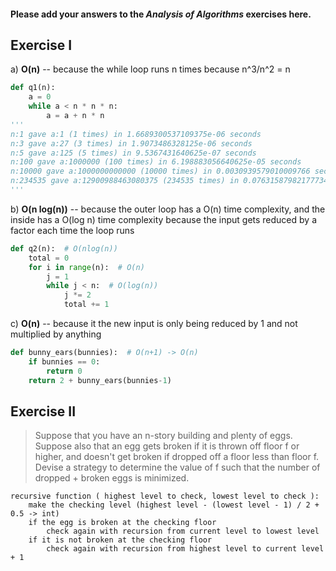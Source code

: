 #### Please add your answers to the ***Analysis of  Algorithms*** exercises here.

## Exercise I

a) **O(n)** -- because the while loop runs n times because n^3/n^2 = n
```python
def q1(n):
    a = 0
    while a < n * n * n:
        a = a + n * n
'''
n:1 gave a:1 (1 times) in 1.6689300537109375e-06 seconds
n:3 gave a:27 (3 times) in 1.9073486328125e-06 seconds
n:5 gave a:125 (5 times) in 9.5367431640625e-07 seconds
n:100 gave a:1000000 (100 times) in 6.198883056640625e-05 seconds
n:10000 gave a:1000000000000 (10000 times) in 0.0030939579010009766 seconds
n:234535 gave a:12900988463080375 (234535 times) in 0.07631587982177734 seconds
'''
```

b) **O(n log(n))** -- because the outer loop has a O(n) time complexity, and the inside has a O(log n) time complexity because the input gets reduced by a factor each time the loop runs
```python
def q2(n):  # O(nlog(n))
    total = 0
    for i in range(n):  # O(n)
        j = 1
        while j < n:  # O(log(n))
            j *= 2
            total += 1
```

c) **O(n)** -- because it the new input is only being reduced by 1 and not multiplied by anything
```python
def bunny_ears(bunnies):  # O(n+1) -> O(n)
    if bunnies == 0:
        return 0
    return 2 + bunny_ears(bunnies-1)
```
## Exercise II
> Suppose that you have an n-story building and plenty of eggs. Suppose also that an egg gets broken if it is thrown off floor f or higher, and doesn't get broken if dropped off a floor less than floor f. Devise a strategy to determine the value of f such that the number of dropped + broken eggs is minimized.
```
recursive function ( highest level to check, lowest level to check ):
    make the checking level (highest level - (lowest level - 1) / 2 + 0.5 -> int)
    if the egg is broken at the checking floor
        check again with recursion from current level to lowest level
    if it is not broken at the checking floor
        check again with recursion from highest level to current level + 1
        
```

